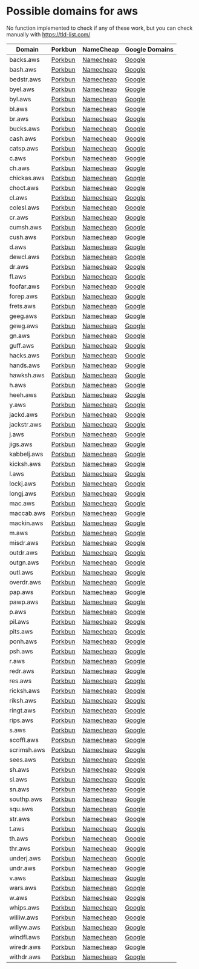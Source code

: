 # Possible domains for aws

No function implemented to check if any of these work, but you can check manually with https://tld-list.com/

| Domain | Porkbun | NameCheap | Google Domains |
|---|---|---|---|
| backs.aws | [Porkbun](https://porkbun.com/checkout/search?prb=e814663da1&tlds=&idnLanguage=&search=search&q=backs.aws) | [Namecheap](https://www.namecheap.com/domains/registration/results/?domain=backs.aws) | [Google](https://domains.google.com/registrar/search?searchTerm=backs.aws) |
| bash.aws | [Porkbun](https://porkbun.com/checkout/search?prb=e814663da1&tlds=&idnLanguage=&search=search&q=bash.aws) | [Namecheap](https://www.namecheap.com/domains/registration/results/?domain=bash.aws) | [Google](https://domains.google.com/registrar/search?searchTerm=bash.aws) |
| bedstr.aws | [Porkbun](https://porkbun.com/checkout/search?prb=e814663da1&tlds=&idnLanguage=&search=search&q=bedstr.aws) | [Namecheap](https://www.namecheap.com/domains/registration/results/?domain=bedstr.aws) | [Google](https://domains.google.com/registrar/search?searchTerm=bedstr.aws) |
| byel.aws | [Porkbun](https://porkbun.com/checkout/search?prb=e814663da1&tlds=&idnLanguage=&search=search&q=byel.aws) | [Namecheap](https://www.namecheap.com/domains/registration/results/?domain=byel.aws) | [Google](https://domains.google.com/registrar/search?searchTerm=byel.aws) |
| byl.aws | [Porkbun](https://porkbun.com/checkout/search?prb=e814663da1&tlds=&idnLanguage=&search=search&q=byl.aws) | [Namecheap](https://www.namecheap.com/domains/registration/results/?domain=byl.aws) | [Google](https://domains.google.com/registrar/search?searchTerm=byl.aws) |
| bl.aws | [Porkbun](https://porkbun.com/checkout/search?prb=e814663da1&tlds=&idnLanguage=&search=search&q=bl.aws) | [Namecheap](https://www.namecheap.com/domains/registration/results/?domain=bl.aws) | [Google](https://domains.google.com/registrar/search?searchTerm=bl.aws) |
| br.aws | [Porkbun](https://porkbun.com/checkout/search?prb=e814663da1&tlds=&idnLanguage=&search=search&q=br.aws) | [Namecheap](https://www.namecheap.com/domains/registration/results/?domain=br.aws) | [Google](https://domains.google.com/registrar/search?searchTerm=br.aws) |
| bucks.aws | [Porkbun](https://porkbun.com/checkout/search?prb=e814663da1&tlds=&idnLanguage=&search=search&q=bucks.aws) | [Namecheap](https://www.namecheap.com/domains/registration/results/?domain=bucks.aws) | [Google](https://domains.google.com/registrar/search?searchTerm=bucks.aws) |
| cash.aws | [Porkbun](https://porkbun.com/checkout/search?prb=e814663da1&tlds=&idnLanguage=&search=search&q=cash.aws) | [Namecheap](https://www.namecheap.com/domains/registration/results/?domain=cash.aws) | [Google](https://domains.google.com/registrar/search?searchTerm=cash.aws) |
| catsp.aws | [Porkbun](https://porkbun.com/checkout/search?prb=e814663da1&tlds=&idnLanguage=&search=search&q=catsp.aws) | [Namecheap](https://www.namecheap.com/domains/registration/results/?domain=catsp.aws) | [Google](https://domains.google.com/registrar/search?searchTerm=catsp.aws) |
| c.aws | [Porkbun](https://porkbun.com/checkout/search?prb=e814663da1&tlds=&idnLanguage=&search=search&q=c.aws) | [Namecheap](https://www.namecheap.com/domains/registration/results/?domain=c.aws) | [Google](https://domains.google.com/registrar/search?searchTerm=c.aws) |
| ch.aws | [Porkbun](https://porkbun.com/checkout/search?prb=e814663da1&tlds=&idnLanguage=&search=search&q=ch.aws) | [Namecheap](https://www.namecheap.com/domains/registration/results/?domain=ch.aws) | [Google](https://domains.google.com/registrar/search?searchTerm=ch.aws) |
| chickas.aws | [Porkbun](https://porkbun.com/checkout/search?prb=e814663da1&tlds=&idnLanguage=&search=search&q=chickas.aws) | [Namecheap](https://www.namecheap.com/domains/registration/results/?domain=chickas.aws) | [Google](https://domains.google.com/registrar/search?searchTerm=chickas.aws) |
| choct.aws | [Porkbun](https://porkbun.com/checkout/search?prb=e814663da1&tlds=&idnLanguage=&search=search&q=choct.aws) | [Namecheap](https://www.namecheap.com/domains/registration/results/?domain=choct.aws) | [Google](https://domains.google.com/registrar/search?searchTerm=choct.aws) |
| cl.aws | [Porkbun](https://porkbun.com/checkout/search?prb=e814663da1&tlds=&idnLanguage=&search=search&q=cl.aws) | [Namecheap](https://www.namecheap.com/domains/registration/results/?domain=cl.aws) | [Google](https://domains.google.com/registrar/search?searchTerm=cl.aws) |
| colesl.aws | [Porkbun](https://porkbun.com/checkout/search?prb=e814663da1&tlds=&idnLanguage=&search=search&q=colesl.aws) | [Namecheap](https://www.namecheap.com/domains/registration/results/?domain=colesl.aws) | [Google](https://domains.google.com/registrar/search?searchTerm=colesl.aws) |
| cr.aws | [Porkbun](https://porkbun.com/checkout/search?prb=e814663da1&tlds=&idnLanguage=&search=search&q=cr.aws) | [Namecheap](https://www.namecheap.com/domains/registration/results/?domain=cr.aws) | [Google](https://domains.google.com/registrar/search?searchTerm=cr.aws) |
| cumsh.aws | [Porkbun](https://porkbun.com/checkout/search?prb=e814663da1&tlds=&idnLanguage=&search=search&q=cumsh.aws) | [Namecheap](https://www.namecheap.com/domains/registration/results/?domain=cumsh.aws) | [Google](https://domains.google.com/registrar/search?searchTerm=cumsh.aws) |
| cush.aws | [Porkbun](https://porkbun.com/checkout/search?prb=e814663da1&tlds=&idnLanguage=&search=search&q=cush.aws) | [Namecheap](https://www.namecheap.com/domains/registration/results/?domain=cush.aws) | [Google](https://domains.google.com/registrar/search?searchTerm=cush.aws) |
| d.aws | [Porkbun](https://porkbun.com/checkout/search?prb=e814663da1&tlds=&idnLanguage=&search=search&q=d.aws) | [Namecheap](https://www.namecheap.com/domains/registration/results/?domain=d.aws) | [Google](https://domains.google.com/registrar/search?searchTerm=d.aws) |
| dewcl.aws | [Porkbun](https://porkbun.com/checkout/search?prb=e814663da1&tlds=&idnLanguage=&search=search&q=dewcl.aws) | [Namecheap](https://www.namecheap.com/domains/registration/results/?domain=dewcl.aws) | [Google](https://domains.google.com/registrar/search?searchTerm=dewcl.aws) |
| dr.aws | [Porkbun](https://porkbun.com/checkout/search?prb=e814663da1&tlds=&idnLanguage=&search=search&q=dr.aws) | [Namecheap](https://www.namecheap.com/domains/registration/results/?domain=dr.aws) | [Google](https://domains.google.com/registrar/search?searchTerm=dr.aws) |
| fl.aws | [Porkbun](https://porkbun.com/checkout/search?prb=e814663da1&tlds=&idnLanguage=&search=search&q=fl.aws) | [Namecheap](https://www.namecheap.com/domains/registration/results/?domain=fl.aws) | [Google](https://domains.google.com/registrar/search?searchTerm=fl.aws) |
| foofar.aws | [Porkbun](https://porkbun.com/checkout/search?prb=e814663da1&tlds=&idnLanguage=&search=search&q=foofar.aws) | [Namecheap](https://www.namecheap.com/domains/registration/results/?domain=foofar.aws) | [Google](https://domains.google.com/registrar/search?searchTerm=foofar.aws) |
| forep.aws | [Porkbun](https://porkbun.com/checkout/search?prb=e814663da1&tlds=&idnLanguage=&search=search&q=forep.aws) | [Namecheap](https://www.namecheap.com/domains/registration/results/?domain=forep.aws) | [Google](https://domains.google.com/registrar/search?searchTerm=forep.aws) |
| frets.aws | [Porkbun](https://porkbun.com/checkout/search?prb=e814663da1&tlds=&idnLanguage=&search=search&q=frets.aws) | [Namecheap](https://www.namecheap.com/domains/registration/results/?domain=frets.aws) | [Google](https://domains.google.com/registrar/search?searchTerm=frets.aws) |
| geeg.aws | [Porkbun](https://porkbun.com/checkout/search?prb=e814663da1&tlds=&idnLanguage=&search=search&q=geeg.aws) | [Namecheap](https://www.namecheap.com/domains/registration/results/?domain=geeg.aws) | [Google](https://domains.google.com/registrar/search?searchTerm=geeg.aws) |
| gewg.aws | [Porkbun](https://porkbun.com/checkout/search?prb=e814663da1&tlds=&idnLanguage=&search=search&q=gewg.aws) | [Namecheap](https://www.namecheap.com/domains/registration/results/?domain=gewg.aws) | [Google](https://domains.google.com/registrar/search?searchTerm=gewg.aws) |
| gn.aws | [Porkbun](https://porkbun.com/checkout/search?prb=e814663da1&tlds=&idnLanguage=&search=search&q=gn.aws) | [Namecheap](https://www.namecheap.com/domains/registration/results/?domain=gn.aws) | [Google](https://domains.google.com/registrar/search?searchTerm=gn.aws) |
| guff.aws | [Porkbun](https://porkbun.com/checkout/search?prb=e814663da1&tlds=&idnLanguage=&search=search&q=guff.aws) | [Namecheap](https://www.namecheap.com/domains/registration/results/?domain=guff.aws) | [Google](https://domains.google.com/registrar/search?searchTerm=guff.aws) |
| hacks.aws | [Porkbun](https://porkbun.com/checkout/search?prb=e814663da1&tlds=&idnLanguage=&search=search&q=hacks.aws) | [Namecheap](https://www.namecheap.com/domains/registration/results/?domain=hacks.aws) | [Google](https://domains.google.com/registrar/search?searchTerm=hacks.aws) |
| hands.aws | [Porkbun](https://porkbun.com/checkout/search?prb=e814663da1&tlds=&idnLanguage=&search=search&q=hands.aws) | [Namecheap](https://www.namecheap.com/domains/registration/results/?domain=hands.aws) | [Google](https://domains.google.com/registrar/search?searchTerm=hands.aws) |
| hawksh.aws | [Porkbun](https://porkbun.com/checkout/search?prb=e814663da1&tlds=&idnLanguage=&search=search&q=hawksh.aws) | [Namecheap](https://www.namecheap.com/domains/registration/results/?domain=hawksh.aws) | [Google](https://domains.google.com/registrar/search?searchTerm=hawksh.aws) |
| h.aws | [Porkbun](https://porkbun.com/checkout/search?prb=e814663da1&tlds=&idnLanguage=&search=search&q=h.aws) | [Namecheap](https://www.namecheap.com/domains/registration/results/?domain=h.aws) | [Google](https://domains.google.com/registrar/search?searchTerm=h.aws) |
| heeh.aws | [Porkbun](https://porkbun.com/checkout/search?prb=e814663da1&tlds=&idnLanguage=&search=search&q=heeh.aws) | [Namecheap](https://www.namecheap.com/domains/registration/results/?domain=heeh.aws) | [Google](https://domains.google.com/registrar/search?searchTerm=heeh.aws) |
| y.aws | [Porkbun](https://porkbun.com/checkout/search?prb=e814663da1&tlds=&idnLanguage=&search=search&q=y.aws) | [Namecheap](https://www.namecheap.com/domains/registration/results/?domain=y.aws) | [Google](https://domains.google.com/registrar/search?searchTerm=y.aws) |
| jackd.aws | [Porkbun](https://porkbun.com/checkout/search?prb=e814663da1&tlds=&idnLanguage=&search=search&q=jackd.aws) | [Namecheap](https://www.namecheap.com/domains/registration/results/?domain=jackd.aws) | [Google](https://domains.google.com/registrar/search?searchTerm=jackd.aws) |
| jackstr.aws | [Porkbun](https://porkbun.com/checkout/search?prb=e814663da1&tlds=&idnLanguage=&search=search&q=jackstr.aws) | [Namecheap](https://www.namecheap.com/domains/registration/results/?domain=jackstr.aws) | [Google](https://domains.google.com/registrar/search?searchTerm=jackstr.aws) |
| j.aws | [Porkbun](https://porkbun.com/checkout/search?prb=e814663da1&tlds=&idnLanguage=&search=search&q=j.aws) | [Namecheap](https://www.namecheap.com/domains/registration/results/?domain=j.aws) | [Google](https://domains.google.com/registrar/search?searchTerm=j.aws) |
| jigs.aws | [Porkbun](https://porkbun.com/checkout/search?prb=e814663da1&tlds=&idnLanguage=&search=search&q=jigs.aws) | [Namecheap](https://www.namecheap.com/domains/registration/results/?domain=jigs.aws) | [Google](https://domains.google.com/registrar/search?searchTerm=jigs.aws) |
| kabbelj.aws | [Porkbun](https://porkbun.com/checkout/search?prb=e814663da1&tlds=&idnLanguage=&search=search&q=kabbelj.aws) | [Namecheap](https://www.namecheap.com/domains/registration/results/?domain=kabbelj.aws) | [Google](https://domains.google.com/registrar/search?searchTerm=kabbelj.aws) |
| kicksh.aws | [Porkbun](https://porkbun.com/checkout/search?prb=e814663da1&tlds=&idnLanguage=&search=search&q=kicksh.aws) | [Namecheap](https://www.namecheap.com/domains/registration/results/?domain=kicksh.aws) | [Google](https://domains.google.com/registrar/search?searchTerm=kicksh.aws) |
| l.aws | [Porkbun](https://porkbun.com/checkout/search?prb=e814663da1&tlds=&idnLanguage=&search=search&q=l.aws) | [Namecheap](https://www.namecheap.com/domains/registration/results/?domain=l.aws) | [Google](https://domains.google.com/registrar/search?searchTerm=l.aws) |
| lockj.aws | [Porkbun](https://porkbun.com/checkout/search?prb=e814663da1&tlds=&idnLanguage=&search=search&q=lockj.aws) | [Namecheap](https://www.namecheap.com/domains/registration/results/?domain=lockj.aws) | [Google](https://domains.google.com/registrar/search?searchTerm=lockj.aws) |
| longj.aws | [Porkbun](https://porkbun.com/checkout/search?prb=e814663da1&tlds=&idnLanguage=&search=search&q=longj.aws) | [Namecheap](https://www.namecheap.com/domains/registration/results/?domain=longj.aws) | [Google](https://domains.google.com/registrar/search?searchTerm=longj.aws) |
| mac.aws | [Porkbun](https://porkbun.com/checkout/search?prb=e814663da1&tlds=&idnLanguage=&search=search&q=mac.aws) | [Namecheap](https://www.namecheap.com/domains/registration/results/?domain=mac.aws) | [Google](https://domains.google.com/registrar/search?searchTerm=mac.aws) |
| maccab.aws | [Porkbun](https://porkbun.com/checkout/search?prb=e814663da1&tlds=&idnLanguage=&search=search&q=maccab.aws) | [Namecheap](https://www.namecheap.com/domains/registration/results/?domain=maccab.aws) | [Google](https://domains.google.com/registrar/search?searchTerm=maccab.aws) |
| mackin.aws | [Porkbun](https://porkbun.com/checkout/search?prb=e814663da1&tlds=&idnLanguage=&search=search&q=mackin.aws) | [Namecheap](https://www.namecheap.com/domains/registration/results/?domain=mackin.aws) | [Google](https://domains.google.com/registrar/search?searchTerm=mackin.aws) |
| m.aws | [Porkbun](https://porkbun.com/checkout/search?prb=e814663da1&tlds=&idnLanguage=&search=search&q=m.aws) | [Namecheap](https://www.namecheap.com/domains/registration/results/?domain=m.aws) | [Google](https://domains.google.com/registrar/search?searchTerm=m.aws) |
| misdr.aws | [Porkbun](https://porkbun.com/checkout/search?prb=e814663da1&tlds=&idnLanguage=&search=search&q=misdr.aws) | [Namecheap](https://www.namecheap.com/domains/registration/results/?domain=misdr.aws) | [Google](https://domains.google.com/registrar/search?searchTerm=misdr.aws) |
| outdr.aws | [Porkbun](https://porkbun.com/checkout/search?prb=e814663da1&tlds=&idnLanguage=&search=search&q=outdr.aws) | [Namecheap](https://www.namecheap.com/domains/registration/results/?domain=outdr.aws) | [Google](https://domains.google.com/registrar/search?searchTerm=outdr.aws) |
| outgn.aws | [Porkbun](https://porkbun.com/checkout/search?prb=e814663da1&tlds=&idnLanguage=&search=search&q=outgn.aws) | [Namecheap](https://www.namecheap.com/domains/registration/results/?domain=outgn.aws) | [Google](https://domains.google.com/registrar/search?searchTerm=outgn.aws) |
| outl.aws | [Porkbun](https://porkbun.com/checkout/search?prb=e814663da1&tlds=&idnLanguage=&search=search&q=outl.aws) | [Namecheap](https://www.namecheap.com/domains/registration/results/?domain=outl.aws) | [Google](https://domains.google.com/registrar/search?searchTerm=outl.aws) |
| overdr.aws | [Porkbun](https://porkbun.com/checkout/search?prb=e814663da1&tlds=&idnLanguage=&search=search&q=overdr.aws) | [Namecheap](https://www.namecheap.com/domains/registration/results/?domain=overdr.aws) | [Google](https://domains.google.com/registrar/search?searchTerm=overdr.aws) |
| pap.aws | [Porkbun](https://porkbun.com/checkout/search?prb=e814663da1&tlds=&idnLanguage=&search=search&q=pap.aws) | [Namecheap](https://www.namecheap.com/domains/registration/results/?domain=pap.aws) | [Google](https://domains.google.com/registrar/search?searchTerm=pap.aws) |
| pawp.aws | [Porkbun](https://porkbun.com/checkout/search?prb=e814663da1&tlds=&idnLanguage=&search=search&q=pawp.aws) | [Namecheap](https://www.namecheap.com/domains/registration/results/?domain=pawp.aws) | [Google](https://domains.google.com/registrar/search?searchTerm=pawp.aws) |
| p.aws | [Porkbun](https://porkbun.com/checkout/search?prb=e814663da1&tlds=&idnLanguage=&search=search&q=p.aws) | [Namecheap](https://www.namecheap.com/domains/registration/results/?domain=p.aws) | [Google](https://domains.google.com/registrar/search?searchTerm=p.aws) |
| pil.aws | [Porkbun](https://porkbun.com/checkout/search?prb=e814663da1&tlds=&idnLanguage=&search=search&q=pil.aws) | [Namecheap](https://www.namecheap.com/domains/registration/results/?domain=pil.aws) | [Google](https://domains.google.com/registrar/search?searchTerm=pil.aws) |
| pits.aws | [Porkbun](https://porkbun.com/checkout/search?prb=e814663da1&tlds=&idnLanguage=&search=search&q=pits.aws) | [Namecheap](https://www.namecheap.com/domains/registration/results/?domain=pits.aws) | [Google](https://domains.google.com/registrar/search?searchTerm=pits.aws) |
| ponh.aws | [Porkbun](https://porkbun.com/checkout/search?prb=e814663da1&tlds=&idnLanguage=&search=search&q=ponh.aws) | [Namecheap](https://www.namecheap.com/domains/registration/results/?domain=ponh.aws) | [Google](https://domains.google.com/registrar/search?searchTerm=ponh.aws) |
| psh.aws | [Porkbun](https://porkbun.com/checkout/search?prb=e814663da1&tlds=&idnLanguage=&search=search&q=psh.aws) | [Namecheap](https://www.namecheap.com/domains/registration/results/?domain=psh.aws) | [Google](https://domains.google.com/registrar/search?searchTerm=psh.aws) |
| r.aws | [Porkbun](https://porkbun.com/checkout/search?prb=e814663da1&tlds=&idnLanguage=&search=search&q=r.aws) | [Namecheap](https://www.namecheap.com/domains/registration/results/?domain=r.aws) | [Google](https://domains.google.com/registrar/search?searchTerm=r.aws) |
| redr.aws | [Porkbun](https://porkbun.com/checkout/search?prb=e814663da1&tlds=&idnLanguage=&search=search&q=redr.aws) | [Namecheap](https://www.namecheap.com/domains/registration/results/?domain=redr.aws) | [Google](https://domains.google.com/registrar/search?searchTerm=redr.aws) |
| res.aws | [Porkbun](https://porkbun.com/checkout/search?prb=e814663da1&tlds=&idnLanguage=&search=search&q=res.aws) | [Namecheap](https://www.namecheap.com/domains/registration/results/?domain=res.aws) | [Google](https://domains.google.com/registrar/search?searchTerm=res.aws) |
| ricksh.aws | [Porkbun](https://porkbun.com/checkout/search?prb=e814663da1&tlds=&idnLanguage=&search=search&q=ricksh.aws) | [Namecheap](https://www.namecheap.com/domains/registration/results/?domain=ricksh.aws) | [Google](https://domains.google.com/registrar/search?searchTerm=ricksh.aws) |
| riksh.aws | [Porkbun](https://porkbun.com/checkout/search?prb=e814663da1&tlds=&idnLanguage=&search=search&q=riksh.aws) | [Namecheap](https://www.namecheap.com/domains/registration/results/?domain=riksh.aws) | [Google](https://domains.google.com/registrar/search?searchTerm=riksh.aws) |
| ringt.aws | [Porkbun](https://porkbun.com/checkout/search?prb=e814663da1&tlds=&idnLanguage=&search=search&q=ringt.aws) | [Namecheap](https://www.namecheap.com/domains/registration/results/?domain=ringt.aws) | [Google](https://domains.google.com/registrar/search?searchTerm=ringt.aws) |
| rips.aws | [Porkbun](https://porkbun.com/checkout/search?prb=e814663da1&tlds=&idnLanguage=&search=search&q=rips.aws) | [Namecheap](https://www.namecheap.com/domains/registration/results/?domain=rips.aws) | [Google](https://domains.google.com/registrar/search?searchTerm=rips.aws) |
| s.aws | [Porkbun](https://porkbun.com/checkout/search?prb=e814663da1&tlds=&idnLanguage=&search=search&q=s.aws) | [Namecheap](https://www.namecheap.com/domains/registration/results/?domain=s.aws) | [Google](https://domains.google.com/registrar/search?searchTerm=s.aws) |
| scoffl.aws | [Porkbun](https://porkbun.com/checkout/search?prb=e814663da1&tlds=&idnLanguage=&search=search&q=scoffl.aws) | [Namecheap](https://www.namecheap.com/domains/registration/results/?domain=scoffl.aws) | [Google](https://domains.google.com/registrar/search?searchTerm=scoffl.aws) |
| scrimsh.aws | [Porkbun](https://porkbun.com/checkout/search?prb=e814663da1&tlds=&idnLanguage=&search=search&q=scrimsh.aws) | [Namecheap](https://www.namecheap.com/domains/registration/results/?domain=scrimsh.aws) | [Google](https://domains.google.com/registrar/search?searchTerm=scrimsh.aws) |
| sees.aws | [Porkbun](https://porkbun.com/checkout/search?prb=e814663da1&tlds=&idnLanguage=&search=search&q=sees.aws) | [Namecheap](https://www.namecheap.com/domains/registration/results/?domain=sees.aws) | [Google](https://domains.google.com/registrar/search?searchTerm=sees.aws) |
| sh.aws | [Porkbun](https://porkbun.com/checkout/search?prb=e814663da1&tlds=&idnLanguage=&search=search&q=sh.aws) | [Namecheap](https://www.namecheap.com/domains/registration/results/?domain=sh.aws) | [Google](https://domains.google.com/registrar/search?searchTerm=sh.aws) |
| sl.aws | [Porkbun](https://porkbun.com/checkout/search?prb=e814663da1&tlds=&idnLanguage=&search=search&q=sl.aws) | [Namecheap](https://www.namecheap.com/domains/registration/results/?domain=sl.aws) | [Google](https://domains.google.com/registrar/search?searchTerm=sl.aws) |
| sn.aws | [Porkbun](https://porkbun.com/checkout/search?prb=e814663da1&tlds=&idnLanguage=&search=search&q=sn.aws) | [Namecheap](https://www.namecheap.com/domains/registration/results/?domain=sn.aws) | [Google](https://domains.google.com/registrar/search?searchTerm=sn.aws) |
| southp.aws | [Porkbun](https://porkbun.com/checkout/search?prb=e814663da1&tlds=&idnLanguage=&search=search&q=southp.aws) | [Namecheap](https://www.namecheap.com/domains/registration/results/?domain=southp.aws) | [Google](https://domains.google.com/registrar/search?searchTerm=southp.aws) |
| squ.aws | [Porkbun](https://porkbun.com/checkout/search?prb=e814663da1&tlds=&idnLanguage=&search=search&q=squ.aws) | [Namecheap](https://www.namecheap.com/domains/registration/results/?domain=squ.aws) | [Google](https://domains.google.com/registrar/search?searchTerm=squ.aws) |
| str.aws | [Porkbun](https://porkbun.com/checkout/search?prb=e814663da1&tlds=&idnLanguage=&search=search&q=str.aws) | [Namecheap](https://www.namecheap.com/domains/registration/results/?domain=str.aws) | [Google](https://domains.google.com/registrar/search?searchTerm=str.aws) |
| t.aws | [Porkbun](https://porkbun.com/checkout/search?prb=e814663da1&tlds=&idnLanguage=&search=search&q=t.aws) | [Namecheap](https://www.namecheap.com/domains/registration/results/?domain=t.aws) | [Google](https://domains.google.com/registrar/search?searchTerm=t.aws) |
| th.aws | [Porkbun](https://porkbun.com/checkout/search?prb=e814663da1&tlds=&idnLanguage=&search=search&q=th.aws) | [Namecheap](https://www.namecheap.com/domains/registration/results/?domain=th.aws) | [Google](https://domains.google.com/registrar/search?searchTerm=th.aws) |
| thr.aws | [Porkbun](https://porkbun.com/checkout/search?prb=e814663da1&tlds=&idnLanguage=&search=search&q=thr.aws) | [Namecheap](https://www.namecheap.com/domains/registration/results/?domain=thr.aws) | [Google](https://domains.google.com/registrar/search?searchTerm=thr.aws) |
| underj.aws | [Porkbun](https://porkbun.com/checkout/search?prb=e814663da1&tlds=&idnLanguage=&search=search&q=underj.aws) | [Namecheap](https://www.namecheap.com/domains/registration/results/?domain=underj.aws) | [Google](https://domains.google.com/registrar/search?searchTerm=underj.aws) |
| undr.aws | [Porkbun](https://porkbun.com/checkout/search?prb=e814663da1&tlds=&idnLanguage=&search=search&q=undr.aws) | [Namecheap](https://www.namecheap.com/domains/registration/results/?domain=undr.aws) | [Google](https://domains.google.com/registrar/search?searchTerm=undr.aws) |
| v.aws | [Porkbun](https://porkbun.com/checkout/search?prb=e814663da1&tlds=&idnLanguage=&search=search&q=v.aws) | [Namecheap](https://www.namecheap.com/domains/registration/results/?domain=v.aws) | [Google](https://domains.google.com/registrar/search?searchTerm=v.aws) |
| wars.aws | [Porkbun](https://porkbun.com/checkout/search?prb=e814663da1&tlds=&idnLanguage=&search=search&q=wars.aws) | [Namecheap](https://www.namecheap.com/domains/registration/results/?domain=wars.aws) | [Google](https://domains.google.com/registrar/search?searchTerm=wars.aws) |
| w.aws | [Porkbun](https://porkbun.com/checkout/search?prb=e814663da1&tlds=&idnLanguage=&search=search&q=w.aws) | [Namecheap](https://www.namecheap.com/domains/registration/results/?domain=w.aws) | [Google](https://domains.google.com/registrar/search?searchTerm=w.aws) |
| whips.aws | [Porkbun](https://porkbun.com/checkout/search?prb=e814663da1&tlds=&idnLanguage=&search=search&q=whips.aws) | [Namecheap](https://www.namecheap.com/domains/registration/results/?domain=whips.aws) | [Google](https://domains.google.com/registrar/search?searchTerm=whips.aws) |
| williw.aws | [Porkbun](https://porkbun.com/checkout/search?prb=e814663da1&tlds=&idnLanguage=&search=search&q=williw.aws) | [Namecheap](https://www.namecheap.com/domains/registration/results/?domain=williw.aws) | [Google](https://domains.google.com/registrar/search?searchTerm=williw.aws) |
| willyw.aws | [Porkbun](https://porkbun.com/checkout/search?prb=e814663da1&tlds=&idnLanguage=&search=search&q=willyw.aws) | [Namecheap](https://www.namecheap.com/domains/registration/results/?domain=willyw.aws) | [Google](https://domains.google.com/registrar/search?searchTerm=willyw.aws) |
| windfl.aws | [Porkbun](https://porkbun.com/checkout/search?prb=e814663da1&tlds=&idnLanguage=&search=search&q=windfl.aws) | [Namecheap](https://www.namecheap.com/domains/registration/results/?domain=windfl.aws) | [Google](https://domains.google.com/registrar/search?searchTerm=windfl.aws) |
| wiredr.aws | [Porkbun](https://porkbun.com/checkout/search?prb=e814663da1&tlds=&idnLanguage=&search=search&q=wiredr.aws) | [Namecheap](https://www.namecheap.com/domains/registration/results/?domain=wiredr.aws) | [Google](https://domains.google.com/registrar/search?searchTerm=wiredr.aws) |
| withdr.aws | [Porkbun](https://porkbun.com/checkout/search?prb=e814663da1&tlds=&idnLanguage=&search=search&q=withdr.aws) | [Namecheap](https://www.namecheap.com/domains/registration/results/?domain=withdr.aws) | [Google](https://domains.google.com/registrar/search?searchTerm=withdr.aws) |
